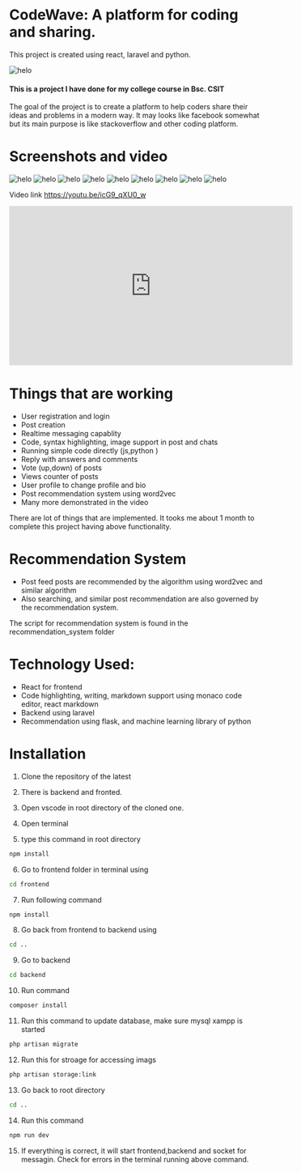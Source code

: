 # CodeWave: A platform for coding and sharing.

This project is created using react, laravel and python.



![helo](/assets/2.png)



#### This is a project I have done for my college course in Bsc. CSIT

The goal of the project is to create a platform to help coders share their ideas and problems in a modern way. It may looks like facebook somewhat but its main purpose is like stackoverflow and other coding platform. 

# Screenshots and video

![helo](/assets/0.png)
![helo](/assets/1.png)
![helo](/assets/3.png)
![helo](/assets/4.png)
![helo](/assets/5.png)
![helo](/assets/6.png)
![helo](/assets/7.png)
![helo](/assets/8.png)
![helo](/assets/9.png)


Video link
https://youtu.be/icG9_qXU0_w

<iframe width="560" height="315" src="https://youtu.be/icG9_qXU0_w
" frameborder="0" allow="accelerometer; autoplay; encrypted-media; gyroscope; picture-in-picture" allowfullscreen></iframe>


# Things that are working

- User registration and login
- Post creation
- Realtime messaging capablity
- Code, syntax highlighting, image support in post and chats
- Running simple code directly (js,python )
- Reply with answers and comments
- Vote (up,down) of posts
- Views counter of posts
- User profile to change profile and bio
- Post recommendation system using word2vec
- Many more demonstrated in the video

There are lot of things that are implemented. It tooks me about 1 month to complete this project having above functionality.

# Recommendation System
- Post feed posts are recommended by the algorithm using word2vec and similar algorithm
- Also searching, and similar post recommendation are also governed by the recommendation system.

The script for recommendation system is found in the recommendation_system folder


# Technology Used:
- React for frontend
- Code highlighting, writing, markdown support using monaco code editor, react markdown
- Backend using laravel
- Recommendation using flask, and machine learning library of python



# Installation 

1. Clone the repository of the latest

2. There is backend and fronted.

3. Open vscode in root directory of the cloned one.

4. Open terminal

5. type this command in root directory

```bash
npm install

```

6. Go to frontend folder in terminal using
```bash
cd frontend
```

7. Run following command
```bash
npm install
```

8. Go back from frontend to backend using 
```bash
cd ..
```

9. Go to backend
```bash
cd backend
```

10. Run command
```bash
composer install
```


11. Run this command to update database, make sure mysql xampp is started
```bash
php artisan migrate
```

12. Run this for stroage for accessing imags

```bash
php artisan storage:link
```

13. Go back to root directory
```bash
cd ..
```

14. Run this command
```bash
npm run dev
```

15. If everything is correct, it will start frontend,backend and socket for messagin. Check for errors in the terminal running above command.
